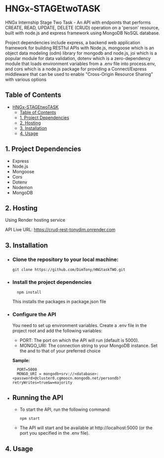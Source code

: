 # HNGx-STAGEtwoTASK

HNGx Internship Stage Two Task - An API with endpoints that performs CREATE, READ, UPDATE, DELETE (CRUD) operation on a 'person' resource, built with node.js and express framework using MongoDB NoSQL database.

Project dependencies include express, a backend web application framework for building RESTful APIs with Node.js, mongoose which is an object data modeling (odm) library for mongodb and node.js, joi which is a popular module for data validation, dotenv which is a zero-dependency module that loads environment variables from a .env file into process.env, and cors which is a node.js package for providing a Connect/Express middleware that can be used to enable "Cross-Origin Resource Sharing" with various options

## Table of Contents
- [HNGx-STAGEtwoTASK](#hngx-stagetwotask)
  - [Table of Contents](#table-of-contents)
  - [1. Project Dependencies](#1-project-dependencies)
  - [2. Hosting](#2-hosting)
  - [3. Installation](#3-installation)
  - [4. Usage](#4-usage)

## 1. Project Dependencies
 - Express
 - Node.js
 - Mongoose
 - Cors
 - Dotenv
 - Nodemon
 - MongoDB

## 2. Hosting
Using Render hosting service

API Live URL: https://crud-rest-tonydim.onrender.com
  
## 3. Installation
 - ### Clone the repository to your local machine:
    ```
    git clone https://github.com/DimTony/HNGtaskTWO.git
    ```
 - ### Install the project dependencies
     ```
       npm install
     ```
   
   This installs the packages in package.json file
 - ### Configure the API
   You need to set up environment variables. Create a .env file in the project root and add the following variables:

    - PORT: The port on which the API will run (default is 5000).
    - MONGO_URI: The connection string to your MongoDB instance. Set the <database> and <password> to that of your preferred choice
   
    **Sample:**
    ```
      PORT=5000
      MONGO_URI = mongodb+srv://<database>:<password>@cluster0.cgmoocn.mongodb.net/persondb?retryWrites=true&w=majority
    ```
 - ## Running the API
    - To start the API, run the following command:
        ```
        npm start
        ```
    - The API will start and be available at http://localhost:5000 (or the port you specified in the .env file).
## 4. Usage
  

